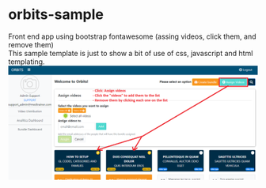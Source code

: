 # orbits-sample
Front end app using bootstrap fontawesome (assing videos, click them, and remove them)  
This sample template is just to show a bit of use of css, javascript and html templating.
![alt text](https://github.com/knbs/orbits-sample/blob/master/sample/screenshot.png)

